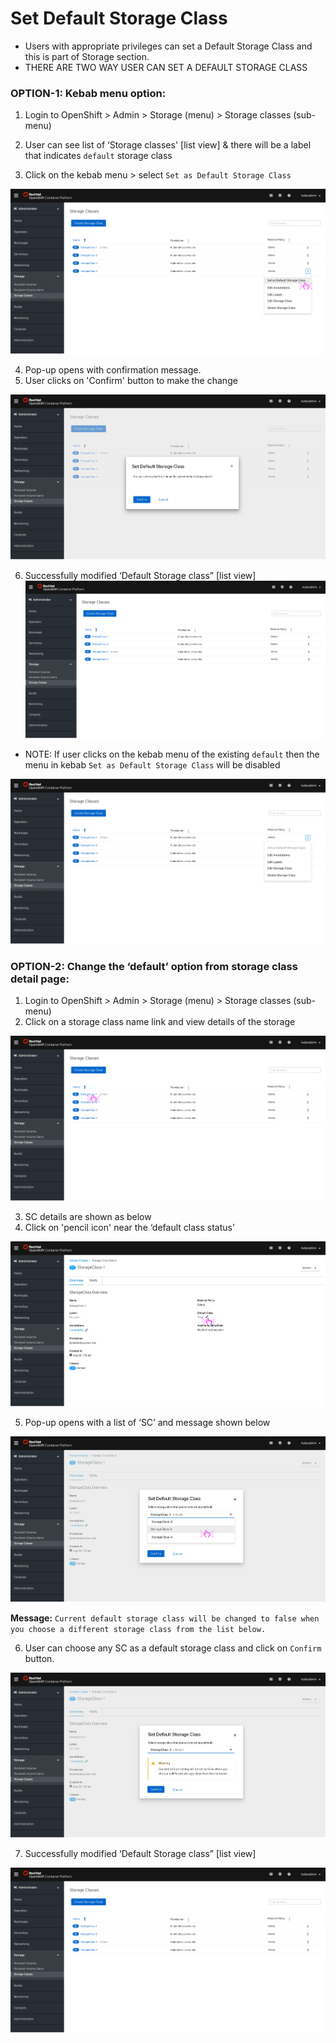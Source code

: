 # Set Default Storage Class
- Users with appropriate privileges can set a Default Storage Class and this is part of Storage section.
- THERE ARE TWO WAY USER CAN SET A DEFAULT STORAGE CLASS

### OPTION-1: Kebab menu option:

1. Login to OpenShift > Admin > Storage (menu) > Storage classes (sub-menu)
2. User can see list of ‘Storage classes' [list view] & there will be a label that indicates `default` storage class

3. Click on the kebab menu > select `Set as Default Storage Class`

 ![Set a Default Storage Class using kebab menu](img/stroage-opt1-start-1.png)

4. Pop-up opens with confirmation message.
5. User clicks on 'Confirm' button to make the change

 ![Popup menu with confirmation](img/stroage-opt1-popup-confirm-1.png)

6. Successfully modified ‘Default Storage class” [list view]
 
 ![Modified default storage class](img/stroage-opt1-done.png)

- NOTE: If user clicks on the kebab menu of the existing `default` then the menu in kebab `Set as Default Storage Class` will be disabled

 ![Popup menu with confirmation](img/stroage-opt1-start-1-disable.png
  )

### OPTION-2: Change the ‘default’ option from storage class detail page:

1. Login to OpenShift > Admin > Storage (menu) > Storage classes (sub-menu)
2. Click on a storage class name link and view details of the storage

 ![Set a Default Storage Class using edit ](img/stroage-opt2-start.png)

3. SC details are shown as below
4. Click on 'pencil icon' near the ‘default class status’

 ![Set a Default Storage Class using pencil icon](img/stroage-opt2-details.png)

5. Pop-up opens with a list of ‘SC’ and message shown below

 ![Popup menu to select a different Default Storage Class](img/stroage-opt2-popup-select.png)

 **Message:**
`Current default storage class will be changed to false when you
choose a different storage class from the list below.`

6. User can choose any SC as a default storage class and click on `Confirm` button.

 ![Popup menu with confirmation](img/stroage-opt2-popup-confirm.png)

7. Successfully modified ‘Default Storage class” [list view]

 ![Set a Default Storage Class using kebab menu](img/stroage-opt2-done.png)
